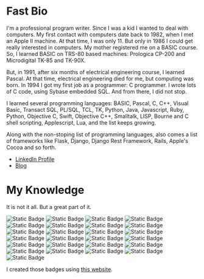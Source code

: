 # Fast Bio

I'm a professional program writer. Since I was a kid I wanted to deal
with computers. My first contact with computers date back to 1982,
when I met an Apple II machine. At that time, I was only 11. But only
in 1986 I could get really interested in computers. My mother
registered me on a BASIC course. So, I learned BASIC on TRS-80 based
machines: Prologica CP-200 and Microdigital TK-85 and TK-90X.

But, in 1991, after six months of electrical engineering course, I learned
Pascal. At that time, electrical engineering died for me, but computing was
born. In 1994 I got my first job as a programmer: C programmer. I wrote lots of
C code, using Sybase embedded SQL. And from there, I did not stop. 

I learned several programming languages: BASIC, Pascal, C, C++, Visual Basic,
Transact SQL, PL/SQL, TCL, TK, Python, Java, Javascript, Ruby, Python, Objective
C, Swift, Objective C++, Smalltalk, LISP, Bourne and C shell scripting,
Applescript, Lua, and the list keeps growing.

Along with the non-stoping list of programming languages, also comes a list of
frameworks like Flask, Django, Django Rest Framework, Rails, Apple's Cocoa and
so forth. 

- [LinkedIn Profile](https://www.linkedin.com/in/ronlima/)
- [Blog](https://brazuca.dev)

# My Knowledge
It is not it all. But a great part of it. 

![Static Badge](https://img.shields.io/badge/-%20ANSI%20-%20%2322885c?logo=c&link=https%3A%2F%2Fwww.linkedin.com%2Fin%2Fronlima%2F)
![Static Badge](https://img.shields.io/badge/-%20ANSI%20-%20%232236e1?logo=cplusplus&link=https%3A%2F%2Fwww.linkedin.com%2Fin%2Fronlima%2F)
![Static Badge](https://img.shields.io/badge/-%20Python%203%20-%20%233776AB?logo=python&logoColor=%23ffffff&link=https%3A%2F%2Fwww.linkedin.com%2Fin%2Fronlima%2F)
![Static Badge](https://img.shields.io/badge/-%20Django%20-%20%23092E20?logo=django&link=https%3A%2F%2Fwww.linkedin.com%2Fin%2Fronlima%2F)
![Static Badge](https://img.shields.io/badge/-%20Linux%20-%20%23FCC624?logo=linux&logoColor=%23ffffff&link=https%3A%2F%2Fwww.linkedin.com%2Fin%2Fronlima%2F)
![Static Badge](https://img.shields.io/badge/-%20Windows%20-%20%230078D4?logo=windows&logoColor=%23ffffff&link=https%3A%2F%2Fwww.linkedin.com%2Fin%2Fronlima%2F)
![Static Badge](https://img.shields.io/badge/-%20iOS%20-%20%23000000?logo=apple&logoColor=%23ffffff&link=https%3A%2F%2Fwww.linkedin.com%2Fin%2Fronlima%2F)
![Static Badge](https://img.shields.io/badge/-%20Swift%20-%20%235391FE?logo=apple&logoColor=%23ffffff&link=https%3A%2F%2Fwww.linkedin.com%2Fin%2Fronlima%2F)
![Static Badge](https://img.shields.io/badge/-%20Javascript%20-%20%23F7DF1E?logo=javascript&labelColor=black&link=https%3A%2F%2Fwww.linkedin.com%2Fin%2Fronlima%2F)
![Static Badge](https://img.shields.io/badge/-%20MySQL%20-%20%234479A1?logo=mysql&logoColor=%23ffffff&link=https%3A%2F%2Fwww.linkedin.com%2Fin%2Fronlima%2F)
![Static Badge](https://img.shields.io/badge/-%20NodeJS%20-%20%23000000?logo=nodedotjs&logoColor=%23339933&link=https%3A%2F%2Fwww.linkedin.com%2Fin%2Fronlima%2F)
![Static Badge](https://img.shields.io/badge/-%20Groovy%20-%20%234298B8?logo=apachegroovy&logoColor=%23ffffff&link=https%3A%2F%2Fwww.linkedin.com%2Fin%2Fronlima%2F)
![Static Badge](https://img.shields.io/badge/-%20Powershell%20-%20%235391FE?logo=powershell&logoColor=%23ffffff&link=https%3A%2F%2Fwww.linkedin.com%2Fin%2Fronlima%2F)
![Static Badge](https://img.shields.io/badge/-%20Jenkins-%20%23D24939?logo=jenkins&logoColor=%23ffffff&link=https%3A%2F%2Fwww.linkedin.com%2Fin%2Fronlima%2F)
![Static Badge](https://img.shields.io/badge/-%20Google%20Cloud%20-%20%234285F4?logo=googlecloud&logoColor=%23ffffff&link=https%3A%2F%2Fwww.linkedin.com%2Fin%2Fronlima%2F)
![Static Badge](https://img.shields.io/badge/-%20Cassandra%20-%20%231287B1?logo=apachecassandra&logoColor=%23ffffff&link=https%3A%2F%2Fwww.linkedin.com%2Fin%2Fronlima%2F)
![Static Badge](https://img.shields.io/badge/-%20MongoDB%20-%20%2347A248?logo=mongodb&logoColor=%23ffffff&link=https%3A%2F%2Fwww.linkedin.com%2Fin%2Fronlima%2F)
![Static Badge](https://img.shields.io/badge/-%20GIT%20-%20%23F05032?logo=git&logoColor=%23ffffff&link=https%3A%2F%2Fwww.linkedin.com%2Fin%2Fronlima%2F)
![Static Badge](https://img.shields.io/badge/-%20Subversion%20-%20%23809CC9?logo=subversion&logoColor=%23ffffff&link=https%3A%2F%2Fwww.linkedin.com%2Fin%2Fronlima%2F)
![Static Badge](https://img.shields.io/badge/-%20Debian%20-%20%23A81D33?logo=debian&logoColor=%23ffffff&link=https%3A%2F%2Fwww.linkedin.com%2Fin%2Fronlima%2F)
![Static Badge](https://img.shields.io/badge/-%20Docker%20-%20%232496ED?logo=docker&logoColor=%23ffffff&link=https%3A%2F%2Fwww.linkedin.com%2Fin%2Fronlima%2F)
![Static Badge](https://img.shields.io/badge/-%20K8S%20-%20%23326CE5?logo=kubernetes&logoColor=%23ffffff&link=https%3A%2F%2Fwww.linkedin.com%2Fin%2Fronlima%2F)
![Static Badge](https://img.shields.io/badge/-%20Bash%20-%20%234EAA25?logo=gnubash&logoColor=%23ffffff&link=https%3A%2F%2Fwww.linkedin.com%2Fin%2Fronlima%2F)
![Static Badge](https://img.shields.io/badge/-%20VSCode%20-%20%23007ACC?logo=visualstudiocode&logoColor=%23ffffff&link=https%3A%2F%2Fwww.linkedin.com%2Fin%2Fronlima%2F)
![Static Badge](https://img.shields.io/badge/Emacs-gnuemacs?logo=gnuemacs&logoColor=white&color=7F5AB6&link=https%3A%2F%2Fbrazuca.dev)

I created those badges using [this website](https://shields.io/badges).
